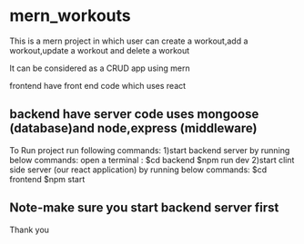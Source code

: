 # mern_workouts

This is a mern project in which user can create a workout,add a workout,update a workout and delete a workout

It can be considered as a CRUD app using mern

frontend have front end code which uses react

backend have server code uses mongoose (database)and node,express (middleware)
------------------------------------------------------------------------------------------------------------------
To Run project run following commands:
1)start backend server by running below commands:
open a terminal :
$cd backend
$npm run dev
2)start clint side server (our react application) by running below commands:
 $cd frontend
 $npm start
  
Note-make sure you start backend server first
--------------------------------------------------------------------------------------------------------------------------------------
Thank you
